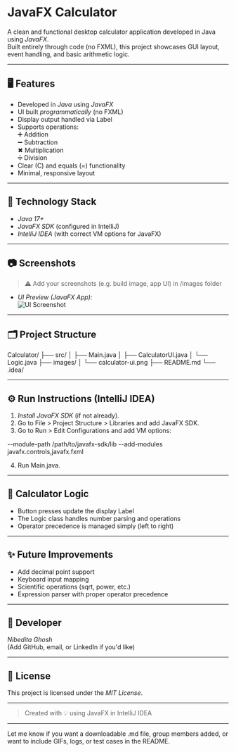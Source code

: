 
# JavaFX Calculator

A clean and functional desktop calculator application developed in Java using *JavaFX*.  
Built entirely through code (no FXML), this project showcases GUI layout, event handling, and basic arithmetic logic.

---

## 🖥 Features

- Developed in *Java* using *JavaFX*
- UI built *programmatically* (no FXML)
- Display output handled via Label
- Supports operations:  
  ➕ Addition  
  ➖ Subtraction  
  ✖ Multiplication  
  ➗ Division
- Clear (C) and equals (=) functionality
- Minimal, responsive layout

---

## 🔧 Technology Stack

- *Java 17+*
- *JavaFX SDK* (configured in IntelliJ)
- *IntelliJ IDEA* (with correct VM options for JavaFX)

---

## 📷 Screenshots

> ⚠ Add your screenshots (e.g. build image, app UI) in /images folder



- *UI Preview (JavaFX App):*  
  ![UI Screenshot](images/calculator.png)

---

## 🗂 Project Structure

Calculator/ ├── src/ │   ├── Main.java │   ├── CalculatorUI.java │   └── Logic.java ├── images/ │   └── calculator-ui.png ├── README.md └── .idea/

---

## ⚙ Run Instructions (IntelliJ IDEA)

1. *Install JavaFX SDK* (if not already).
2. Go to File > Project Structure > Libraries and add JavaFX SDK.
3. Go to Run > Edit Configurations and add VM options:

--module-path /path/to/javafx-sdk/lib --add-modules javafx.controls,javafx.fxml

4. Run Main.java.

---

## 🔄 Calculator Logic

- Button presses update the display Label
- The Logic class handles number parsing and operations
- Operator precedence is managed simply (left to right)

---

## ✨ Future Improvements

- Add decimal point support
- Keyboard input mapping
- Scientific operations (sqrt, power, etc.)
- Expression parser with proper operator precedence

---

## 👤 Developer

*Nibedita Ghosh*  
(Add GitHub, email, or LinkedIn if you'd like)

---

## 📄 License

This project is licensed under the *MIT License*.

---

> Created with 💡 using JavaFX in IntelliJ IDEA


---

Let me know if you want a downloadable .md file, group members added, or want to include GIFs, logs, or test cases in the README.
